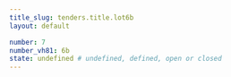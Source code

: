 ```yaml
---
title_slug: tenders.title.lot6b
layout: default

number: 7
number_vh81: 6b
state: undefined # undefined, defined, open or closed
---
```

